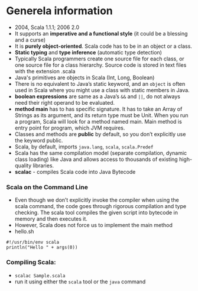 Generela information
====================
- 2004, Scala 1.1.1; 2006 2.0
- It supports an **imperative and a functional style** (it could be a blessing and a curse)
- It is **purely object-oriented**. Scala code has to be in an object or a class.
- **Static typing** and **type inference** (automatic type detection)
- Typically Scala programmers create one source file for each class, or one source file for a class hierarchy. Source code is stored in text files with the extension .scala
- Java's primitives are objects in Scala (Int, Long, Boolean)
- There is no equivalent to Java’s static keyword, and an `object` is often used in Scala where you might use a class with static members in Java.
- **boolean expressions** are same as a Java’s `&&` and `||`, do not always need their right operand to be evaluated.
- **method main** has to has specific signature. It has to take an Array of Strings as its argument, and its return type must be Unit. When you run a program, Scala will look for a method named main. Main method is entry point for program, which JVM requires.
- Classes and methods are **public** by default, so you don’t explicitly use the keyword public.
- Scala, by default, imports `java.lang`, `scala`, `scala.Predef`
- Scala has the same compilation model (separate compilation, dynamic class loading) like Java and allows access to thousands of existing high-quality libraries.
- **scalac** - compiles Scala code into Java Bytecode

### Scala on the Command Line
- Even though we don’t explicitly invoke the compiler when using the scala command, the code goes through rigorous compilation and type checking. The scala tool compiles the given script into bytecode in memory and then executes it.
- However, Scala does not force us to implement the main method
- hello.sh
```
#!/usr/bin/env scala
println("Hello " + args(0))
```

### Compiling Scala:
- `scalac Sample.scala`
- run it using either the `scala` tool or the `java` command
